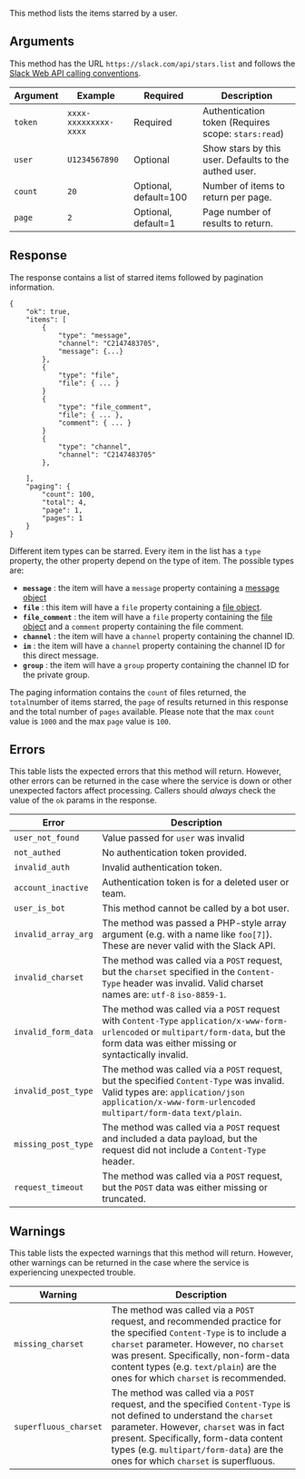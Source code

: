 This method lists the items starred by a user.

## Arguments

This method has the URL `https://slack.com/api/stars.list` and follows the [Slack Web API calling conventions](/web#basics).

| Argument | Example | Required | Description |
| --- | --- | --- | --- |
| `token` | `xxxx-xxxxxxxxx-xxxx` | Required | Authentication token (Requires scope: `stars:read`) |
| `user` | `U1234567890` | Optional | Show stars by this user. Defaults to the authed user. |
| `count` | `20` | Optional, default=100 | Number of items to return per page. |
| `page` | `2` | Optional, default=1 | Page number of results to return. |

## Response

The response contains a list of starred items followed by pagination information.

```
{
    "ok": true,
    "items": [
        {
            "type": "message",
            "channel": "C2147483705",
            "message": {...}
        },
        {
            "type": "file",
            "file": { ... }
        }
        {
            "type": "file_comment",
            "file": { ... },
            "comment": { ... }
        }
        {
            "type": "channel",
            "channel": "C2147483705"
        },

    ],
    "paging": {
        "count": 100,
        "total": 4,
        "page": 1,
        "pages": 1
    }
}
```

Different item types can be starred. Every item in the list has a `type` property, the other property depend on the type of item. The possible types are:

- **`message`** : the item will have a `message` property containing a [message object](/docs/messages)
- **`file`** : this item will have a `file` property containing a [file object](/types/file).
- **`file_comment`** : the item will have a `file` property containing the [file object](/types/file) and a `comment` property containing the file comment.
- **`channel`** : the item will have a `channel` property containing the channel ID.
- **`im`** : the item will have a `channel` property containing the channel ID for this direct message.
- **`group`** : the item will have a `group` property containing the channel ID for the private group.

The paging information contains the `count` of files returned, the `total`number of items starred, the `page` of results returned in this response and the total number of `pages` available. Please note that the max `count` value is `1000` and the max `page` value is `100`.

## Errors

This table lists the expected errors that this method will return. However, other errors can be returned in the case where the service is down or other unexpected factors affect processing. Callers should _always_ check the value of the `ok` params in the response.

| Error | Description |
| --- | --- |
| `user_not_found` | Value passed for `user` was invalid |
| `not_authed` | No authentication token provided. |
| `invalid_auth` | Invalid authentication token. |
| `account_inactive` | Authentication token is for a deleted user or team. |
| `user_is_bot` | This method cannot be called by a bot user. |
| `invalid_array_arg` | The method was passed a PHP-style array argument (e.g. with a name like `foo[7]`). These are never valid with the Slack API. |
| `invalid_charset` | The method was called via a `POST` request, but the `charset` specified in the `Content-Type` header was invalid. Valid charset names are: `utf-8` `iso-8859-1`. |
| `invalid_form_data` | The method was called via a `POST` request with `Content-Type` `application/x-www-form-urlencoded` or `multipart/form-data`, but the form data was either missing or syntactically invalid. |
| `invalid_post_type` | The method was called via a `POST` request, but the specified `Content-Type` was invalid. Valid types are: `application/json` `application/x-www-form-urlencoded` `multipart/form-data` `text/plain`. |
| `missing_post_type` | The method was called via a `POST` request and included a data payload, but the request did not include a `Content-Type` header. |
| `request_timeout` | The method was called via a `POST` request, but the `POST` data was either missing or truncated. |

## Warnings

This table lists the expected warnings that this method will return. However, other warnings can be returned in the case where the service is experiencing unexpected trouble.

| Warning | Description |
| --- | --- |
| `missing_charset` | The method was called via a `POST` request, and recommended practice for the specified `Content-Type` is to include a `charset` parameter. However, no `charset` was present. Specifically, non-form-data content types (e.g. `text/plain`) are the ones for which `charset` is recommended. |
| `superfluous_charset` | The method was called via a `POST` request, and the specified `Content-Type` is not defined to understand the `charset` parameter. However, `charset` was in fact present. Specifically, form-data content types (e.g. `multipart/form-data`) are the ones for which `charset` is superfluous. |

